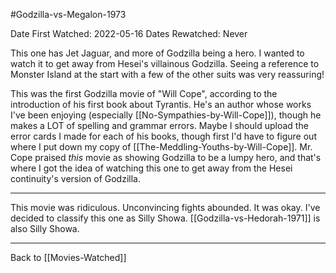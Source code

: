 #Godzilla-vs-Megalon-1973

Date First Watched:  2022-05-16
Dates Rewatched:  Never

This one has Jet Jaguar, and more of Godzilla being a hero.  I wanted to watch it to get away from Hesei's villainous Godzilla.  Seeing a reference to Monster Island at the start with a few of the other suits was very reassuring!

This was the first Godzilla movie of "Will Cope", according to the introduction of his first book about Tyrantis.  He's an author whose works I've been enjoying (especially [[No-Sympathies-by-Will-Cope]]), though he makes a LOT of spelling and grammar errors.  Maybe I should upload the error cards I made for each of his books, though first I'd have to figure out where I put down my copy of [[The-Meddling-Youths-by-Will-Cope]].  Mr. Cope praised *this* movie as showing Godzilla to be a lumpy hero, and that's where I got the idea of watching this one to get away from the Hesei continuity's version of Godzilla.

---
This movie was ridiculous.  Unconvincing fights abounded.  It was okay.  I've decided to classify this one as Silly Showa.  [[Godzilla-vs-Hedorah-1971]] is also Silly Showa.

---
Back to [[Movies-Watched]]